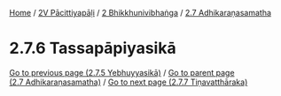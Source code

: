 
[Home](/) / [2V Pācittiyapāḷi](../...md) / [2 Bhikkhunivibhaṅga](...md) / [2.7 Adhikaraṇasamatha](../2V/2/2.7.md)

# 2.7.6 Tassapāpiyasikā

[Go to previous page (2.7.5 Yebhuyyasikā)](2.7.5.md) / [Go to parent page (2.7 Adhikaraṇasamatha)](../2V/2/2.7.md) / [Go to next page (2.7.7 Tiṇavatthāraka)](2.7.7.md)


